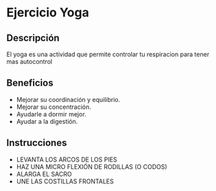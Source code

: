 # Ejercicio Yoga 

## Descripción
El yoga es una actividad que permite controlar tu respiracion para tener mas autocontrol

## Beneficios 
- Mejorar su coordinación y equilibrio.
- Mejorar su concentración.
- Ayudarle a dormir mejor.
- Ayudar a la digestión.

## Instrucciones 
- LEVANTA LOS ARCOS DE LOS PIES
- HAZ UNA MICRO FLEXIÓN DE RODILLAS (O CODOS)
- ALARGA EL SACRO
- UNE LAS COSTILLAS FRONTALES
